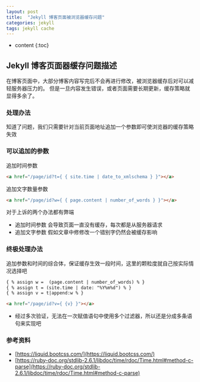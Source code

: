 ```yaml
---
layout: post
title:  "Jekyll 博客页面被浏览器缓存问题"
categories: jekyll 
tags: jekyll cache
---
```


* content
{:toc}

## Jekyll 博客页面器缓存问题描述
在博客页面中，大部分博客内容写完后不会再进行修改，被浏览器缓存后对可以减轻服务器压力的。
但是一旦内容发生错误，或者页面需要长期更新，缓存策略就显得多余了。




### 处理办法
知道了问题，我们只需要针对当前页面地址追加一个参数即可使浏览器的缓存策略失效

### 可以追加的参数

追加时间参数
```html
<a href="/page/id?t={ { site.time | date_to_xmlschema } }"></a>
```

追加文字数量参数
```html
<a href="/page/id?w={ { page.content | number_of_words } }"></a>
```

对于上诉的两个办法都有弊端 
* 追加时间参数 会导致页面一直没有缓存，每次都是从服务器请求
* 追加文字参数 假如文章中修修改一个错别字仍然会被缓存影响

### 终极处理办法
追加参数和时间的综合体，保证缓存生效一段时间，这里的颗粒度就自己按实际情况选择吧

```html
{ % assign w =  (page.content | number_of_words) % }
{ % assign t = (site.time | date: "%Y%m%d") % }
{ % assign v = t|append:w % }

<a href="/page/id?v={ {v} }"></a>
```
* 经过多次验证，无法在一次赋值语句中使用多个过滤器，所以还是分成多条语句来实现吧


### 参考资料
* [https://liquid.bootcss.com/](https://liquid.bootcss.com/)
* [https://ruby-doc.org/stdlib-2.6.1/libdoc/time/rdoc/Time.html#method-c-parse](https://ruby-doc.org/stdlib-2.6.1/libdoc/time/rdoc/Time.html#method-c-parse)
